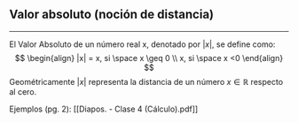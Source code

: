 ## Valor absoluto (noción de distancia)
***
El Valor Absoluto de un número real x, denotado por $|x|$, se define como:
$$
\begin{align}
|x| = x, si \space x \geq 0 \\
x, si \space x <0
\end{align}
$$
Geométricamente $|x|$ representa la distancia de un número $x \in \mathbb{R}$ respecto al cero.

Ejemplos (pg. 2): [[Diapos. - Clase 4 (Cálculo).pdf]]